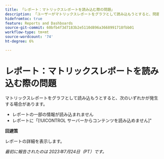 ```yaml
---
title: 「レポート：マトリックスレポートを読み込む際の問題」
description: 「ユーザーがマトリックスレポートをグラフとして読み込もうとすると、問題が発生する可能性があります。」
hidefromtoc: true
feature: Reports and Dashboards
source-git-commit: 60bfb4f3d7183b2e5110d896a3668991718fbb01
workflow-type: tm+mt
source-wordcount: '74'
ht-degree: 6%

---
```



# レポート：マトリックスレポートを読み込む際の問題

マトリックスレポートをグラフとして読み込もうとすると、次のいずれかが発生する場合があります。

* レポートの一部の情報が読み込まれません
* レポートに「[!UICONTROL サーバーからコンテンツを読み込めません]&quot;

**回避策**

レポートの詳細を表示します。

_最初に報告されたのは 2023年7月24日（PT）です。_

